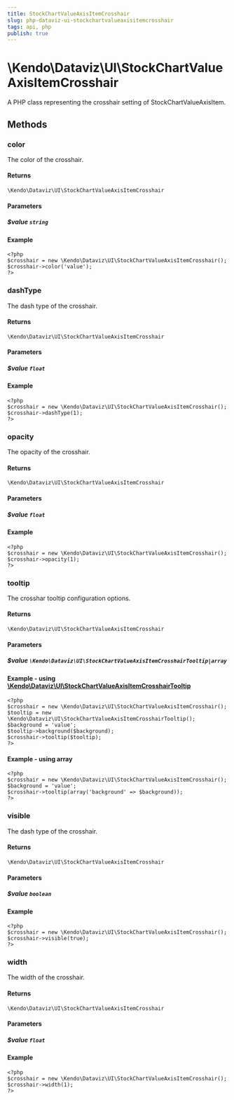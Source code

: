 ```yaml
---
title: StockChartValueAxisItemCrosshair
slug: php-dataviz-ui-stockchartvalueaxisitemcrosshair
tags: api, php
publish: true
---
```


# \Kendo\Dataviz\UI\StockChartValueAxisItemCrosshair

A PHP class representing the crosshair setting of StockChartValueAxisItem.


## Methods

### color
The color of the crosshair.

#### Returns
`\Kendo\Dataviz\UI\StockChartValueAxisItemCrosshair`

#### Parameters

##### $value `string`



#### Example 
    <?php
    $crosshair = new \Kendo\Dataviz\UI\StockChartValueAxisItemCrosshair();
    $crosshair->color('value');
    ?>

### dashType
The dash type of the crosshair.

#### Returns
`\Kendo\Dataviz\UI\StockChartValueAxisItemCrosshair`

#### Parameters

##### $value `float`



#### Example 
    <?php
    $crosshair = new \Kendo\Dataviz\UI\StockChartValueAxisItemCrosshair();
    $crosshair->dashType(1);
    ?>

### opacity
The opacity of the crosshair.

#### Returns
`\Kendo\Dataviz\UI\StockChartValueAxisItemCrosshair`

#### Parameters

##### $value `float`



#### Example 
    <?php
    $crosshair = new \Kendo\Dataviz\UI\StockChartValueAxisItemCrosshair();
    $crosshair->opacity(1);
    ?>

### tooltip

The crosshar tooltip configuration options.

#### Returns
`\Kendo\Dataviz\UI\StockChartValueAxisItemCrosshair`

#### Parameters

##### $value `\Kendo\Dataviz\UI\StockChartValueAxisItemCrosshairTooltip|array`


#### Example - using [\Kendo\Dataviz\UI\StockChartValueAxisItemCrosshairTooltip](/api/wrappers/php/Kendo/Dataviz/UI/StockChartValueAxisItemCrosshairTooltip)
    <?php
    $crosshair = new \Kendo\Dataviz\UI\StockChartValueAxisItemCrosshair();
    $tooltip = new \Kendo\Dataviz\UI\StockChartValueAxisItemCrosshairTooltip();
    $background = 'value';
    $tooltip->background($background);
    $crosshair->tooltip($tooltip);
    ?>

#### Example - using array

    <?php
    $crosshair = new \Kendo\Dataviz\UI\StockChartValueAxisItemCrosshair();
    $background = 'value';
    $crosshair->tooltip(array('background' => $background));
    ?>

### visible
The dash type of the crosshair.

#### Returns
`\Kendo\Dataviz\UI\StockChartValueAxisItemCrosshair`

#### Parameters

##### $value `boolean`



#### Example 
    <?php
    $crosshair = new \Kendo\Dataviz\UI\StockChartValueAxisItemCrosshair();
    $crosshair->visible(true);
    ?>

### width
The width of the crosshair.

#### Returns
`\Kendo\Dataviz\UI\StockChartValueAxisItemCrosshair`

#### Parameters

##### $value `float`



#### Example 
    <?php
    $crosshair = new \Kendo\Dataviz\UI\StockChartValueAxisItemCrosshair();
    $crosshair->width(1);
    ?>

